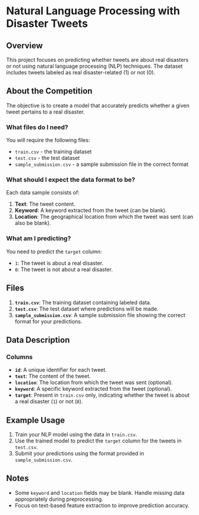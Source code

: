 # Natural Language Processing with Disaster Tweets

## Overview
This project focuses on predicting whether tweets are about real disasters or not using natural language processing (NLP) techniques. The dataset includes tweets labeled as real disaster-related (1) or not (0).

## About the Competition
The objective is to create a model that accurately predicts whether a given tweet pertains to a real disaster.

### **What files do I need?**
You will require the following files:
- `train.csv` - the training dataset
- `test.csv` - the test dataset
- `sample_submission.csv` - a sample submission file in the correct format

### **What should I expect the data format to be?**
Each data sample consists of:
1. **Text**: The tweet content.
2. **Keyword**: A keyword extracted from the tweet (can be blank).
3. **Location**: The geographical location from which the tweet was sent (can also be blank).

### **What am I predicting?**
You need to predict the `target` column:
- `1`: The tweet is about a real disaster.
- `0`: The tweet is not about a real disaster.

## Files
1. **`train.csv`**: The training dataset containing labeled data.
2. **`test.csv`**: The test dataset where predictions will be made.
3. **`sample_submission.csv`**: A sample submission file showing the correct format for your predictions.

## Data Description
### **Columns**
- **`id`**: A unique identifier for each tweet.
- **`text`**: The content of the tweet.
- **`location`**: The location from which the tweet was sent (optional).
- **`keyword`**: A specific keyword extracted from the tweet (optional).
- **`target`**: Present in `train.csv` only, indicating whether the tweet is about a real disaster (`1`) or not (`0`).

## Example Usage
1. Train your NLP model using the data in `train.csv`.
2. Use the trained model to predict the `target` column for the tweets in `test.csv`.
3. Submit your predictions using the format provided in `sample_submission.csv`.

## Notes
- Some `keyword` and `location` fields may be blank. Handle missing data appropriately during preprocessing.
- Focus on text-based feature extraction to improve prediction accuracy.
